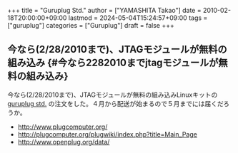 +++
title = "Guruplug Std."
author = ["YAMASHITA Takao"]
date = 2010-02-18T20:00:00+09:00
lastmod = 2024-05-04T15:24:57+09:00
tags = ["guruplug"]
categories = ["Guruplug"]
draft = false
+++

## 今なら(2/28/2010まで)、JTAGモジュールが無料の組み込み {#今なら2282010までjtagモジュールが無料の組み込み}

今なら(2/28/2010まで)、JTAGモジュールが無料の組み込みLinuxキットの
[guruplug
std.](http://www.globalscaletechnologies.com/p-31-guruplug-server-standard.aspx) の注文をした。４月から配送が始まるので５月までには届くだろうか。

-   <http://www.plugcomputer.org/>
-   <http://plugcomputer.org/plugwiki/index.php?title=Main_Page>
-   <http://www.openplug.org/data/>
